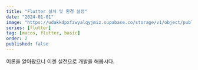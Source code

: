```yaml
---
title: "Flutter 설치 및 환경 설정"
date: "2024-01-01"
image: "https://udakkdpxfzwyalqyjmiz.supabase.co/storage/v1/object/public/images/blog-flutter.png"
series: [flutter]
tag: [macos, flutter, basic]
order: 2
published: false
---
```


이론을 알아봤으니 이젠 실전으로 개발을 해봅시다.

